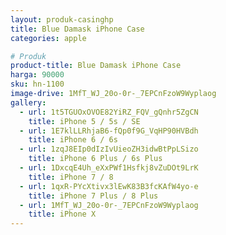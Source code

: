 ```yaml
---
layout: produk-casinghp
title: Blue Damask iPhone Case
categories: apple

# Produk
product-title: Blue Damask iPhone Case
harga: 90000
sku: hn-1100
image-drive: 1MfT_WJ_20o-0r-_7EPCnFzoW9Wyplaog
gallery:
  - url: 1t5TGUOxOVOE82YiRZ_FQV_gQnhr5ZgCN
    title: iPhone 5 / 5s / SE
  - url: 1E7klLLRhjaB6-fQp0f9G_VqHP90HVBdh
    title: iPhone 6 / 6s
  - url: 1zqJ8EIp0dIzIvUieoZH3idwBtPpLSizo
    title: iPhone 6 Plus / 6s Plus
  - url: 1DxcqE4Uh_eXxPWf1Hsfkj8vZuDOt9LrK
    title: iPhone 7 / 8
  - url: 1qxR-PYcXtivx3lEwK83B3fcKAfW4yo-e
    title: iPhone 7 Plus / 8 Plus
  - url: 1MfT_WJ_20o-0r-_7EPCnFzoW9Wyplaog
    title: iPhone X
---
```

